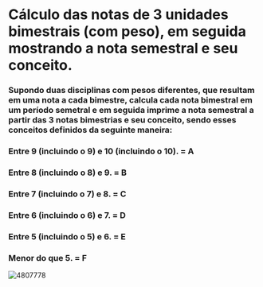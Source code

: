 # Cálculo das notas de 3 unidades bimestrais (com peso), em seguida mostrando a nota semestral e seu conceito.
### Supondo duas disciplinas com pesos diferentes, que resultam em uma nota a cada bimestre, calcula cada nota bimestral em um período semetral e em seguida imprime a nota semestral a partir das 3 notas bimestrias e seu conceito, sendo esses conceitos definidos da seguinte maneira: 
### Entre 9 (incluindo o 9) e 10 (incluindo o 10). = A
### Entre 8 (incluindo o 8) e 9. = B
### Entre 7 (incluindo o 7) e 8. = C
### Entre 6 (incluindo o 6) e 7. = D
### Entre 5 (incluindo o 5) e 6. = E
### Menor do que 5. = F

![4807778](https://user-images.githubusercontent.com/102706324/161405698-157094ff-17f2-4156-9f41-9fa4782a21fe.png)
